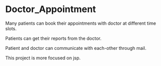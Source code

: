 # Doctor_Appointment

Many patients can book their appointments with doctor at different time slots.

Patients can get their reports from the doctor.

Patient and doctor can communicate with each-other through mail.

This project is more focused on jsp.